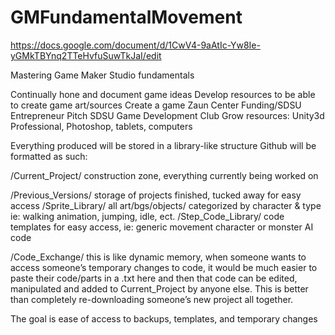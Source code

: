# GMFundamentalMovement
https://docs.google.com/document/d/1CwV4-9aAtIc-Yw8Ie-yGMkTBYnq2TTeHvfuSuwTkJaI/edit

Mastering Game Maker Studio fundamentals

Continually hone and document game ideas
Develop resources to be able to create game art/sources
Create a game
Zaun Center Funding/SDSU Entrepreneur Pitch 
SDSU Game Development Club
Grow resources: Unity3d Professional, Photoshop, tablets, computers 


Everything produced will be stored in a library-like structure
Github will be formatted as such:

/Current_Project/ construction zone, everything currently being worked on

/Previous_Versions/ storage of projects finished, tucked away for easy access
/Sprite_Library/ all art/bgs/objects/ categorized by character & type ie: walking animation, jumping, idle, ect.
/Step_Code_Library/ code templates for easy access, ie: generic movement character or monster AI code

/Code_Exchange/ this is like dynamic memory, when someone wants to access someone’s temporary changes to code, it would be much easier to paste their code/parts in a .txt here and then that code can be edited, manipulated and added to Current_Project by anyone else. This is better than completely re-downloading someone’s new project all together.

The goal is ease of access to backups, templates, and temporary changes
